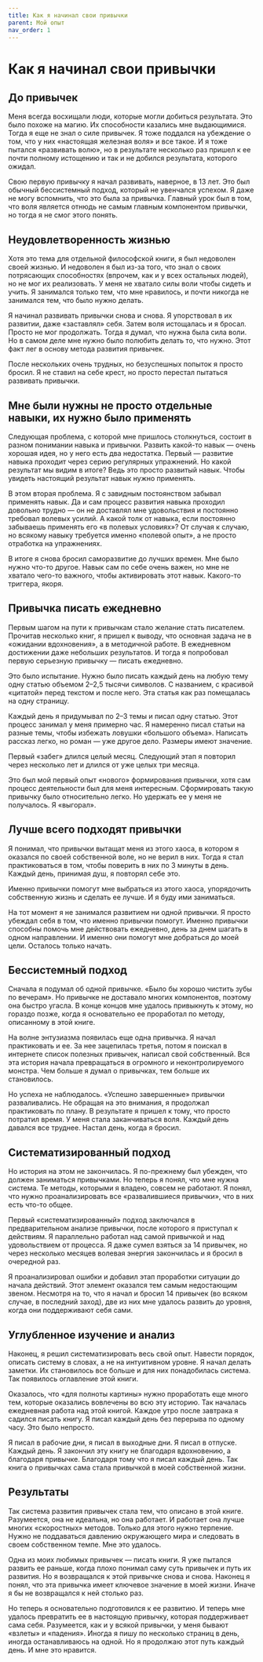 ```yaml
---
title: Как я начинал свои привычки
parent: Мой опыт
nav_order: 1
---
```


# Как я начинал свои привычки

## До привычек

Меня всегда восхищали люди, которые могли добиться результата. Это
было похоже на магию. Их способности казались мне выдающимися. Тогда я
еще не знал о силе привычек. Я тоже поддался на убеждение о том, что у
них «настоящая железная воля» и все такое. И я тоже пытался «развивать
волю», но в результате несколько раз пришел к ее почти полному
истощению и так и не добился результата, которого ожидал.

Свою первую привычку я начал развивать, наверное, в 13 лет. Это был
обычный бессистемный подход, который не увенчался успехом. Я даже не
могу вспомнить, что это была за привычка. Главный урок был в том, что
воля является отнюдь не самым главным компонентом привычки, но тогда я
не смог этого понять.

## Неудовлетворенность жизнью

Хотя это тема для отдельной философской книги, я был недоволен своей
жизнью. И недоволен я был из-за того, что знал о своих потрясающих
способностях (впрочем, как и у всех остальных людей), но не мог их
реализовать. У меня не хватало силы воли чтобы сидеть и учить. Я
занимался только тем, что мне нравилось, и почти никогда не занимался
тем, что было нужно делать.

Я начинал развивать привычки снова и снова. Я упорствовал в их
развитии, даже «заставлял» себя. Затем воля истощалась и я
бросал. Просто не мог продолжать. Тогда я думал, что нужна была сила
воли. Но в самом деле мне нужно было полюбить делать то, что
нужно. Этот факт лег в основу метода развития привычек.

После нескольких очень трудных, но безуспешных попыток я просто
бросил. Я не ставил на себе крест, но просто перестал пытаться
развивать привычки.

## Мне были нужны не просто отдельные навыки, их нужно было применять

Следующая проблема, с которой мне пришлось столкнуться, состоит в
разном понимании навыка и привычки. Развить какой-то навык — очень
хорошая идея, но у него есть два недостатка. Первый — развитие навыка
проходит через серию регулярных упражнений. Но какой результат мы
видим в итоге? Ведь это просто развитый навык. Чтобы увидеть настоящий
результат навык нужно применять.

В этом вторая проблема. Я с завидным постоянством забывал применять
навык. Да и сам процесс развития навыка проходил довольно трудно — он
не доставлял мне удовольствия и постоянно требовал волевых усилий. А
какой толк от навыка, если постоянно забываешь применять его «в
полевых условиях»? От случая к случаю, но всякому навыку требуется
именно «полевой опыт», а не просто отработка на упражнениях.

В итоге я снова бросил саморазвитие до лучших времен. Мне было нужно
что-то другое. Навык сам по себе очень важен, но мне не хватало
чего-то важного, чтобы активировать этот навык. Какого-то триггера,
якоря.

## Привычка писать ежедневно

Первым шагом на пути к привычкам стало желание стать
писателем. Прочитав несколько книг, я пришел к выводу, что основная
задача не в «ожидании вдохновения», а в методичной работе. В
ежедневном достижении даже небольших результатов. И тогда я попробовал
первую серьезную привычку — писать ежедневно.

Это было испытание. Нужно было писать каждый день на любую тему одну
статью объемом 2–2,5 тысячи символов. С названием, с красивой
«цитатой» перед текстом и после него. Эта статья как раз помещалась на
одну страницу.

Каждый день я придумывал по 2–3 темы и писал одну статью. Этот процесс
занимал у меня примерно час. Я намеренно писал статьи на разные темы,
чтобы избежать ловушки «большого объема». Написать рассказ легко, но
роман — уже другое дело. Размеры имеют значение.

Первый «забег» длился целый месяц. Следующий этап я повторил через
несколько лет и длился от уже целых три месяца.

Это был мой первый опыт «нового» формирования привычки, хотя сам
процесс деятельности был для меня интересным. Сформировать такую
привычку было относительно легко. Но удержать ее у меня не
получалось. Я «выгорал».

## Лучше всего подходят привычки

Я понимал, что привычки вытащат меня из этого хаоса, в котором я
оказался по своей собственной воле, но не верил в них. Тогда я стал
практиковаться в том, чтобы поверить в них по 3 минуты в день. Каждый
день, принимая душ, я повторял себе это.

Именно привычки помогут мне выбраться из этого хаоса, упорядочить
собственную жизнь и сделать ее лучше. И я буду ими заниматься.

На тот момент я не занимался развитием ни одной привычки. Я просто
убеждал себя в том, что именно привычки помогут. Именно привычки
способны помочь мне действовать ежедневно, день за днем шагать в одном
направлении. И именно они помогут мне добраться до моей цели. Осталось
только начать.

## Бессистемный подход

Сначала я подумал об одной привычке. «Было бы хорошо чистить зубы по
вечерам». Но привычке не доставало многих компонентов, поэтому она
быстро угасла. В конце концов мне удалось привыкнуть к этому, но
гораздо позже, когда я основательно ее проработал по методу,
описанному в этой книге.

На волне энтузиазма появилась еще одна привычка. Я начал практиковать
и ее. За нее зацепилась третья, потом я поискал в интернете список
полезных привычек, написал свой собственный. Вся эта история начала
превращаться в огромного и неконтролируемого монстра. Чем больше я
думал о привычках, тем больше их становилось.

Но успеха не наблюдалось. «Успешно завершенные» привычки
разваливались. Не обращая на это внимания, я продолжал практиковать по
плану. В результате я пришел к тому, что просто потратил время. У меня
стала заканчиваться воля. Каждый день давался все труднее. Настал
день, когда я бросил.

## Систематизированный подход

Но история на этом не закончилась. Я по-прежнему был убежден, что
должен заниматься привычками. Но теперь я понял, что мне нужна
система. Те методы, которыми я владею, совсем не работают. Я понял,
что нужно проанализировать все «развалившиеся привычки», что в них
есть что-то общее.

Первый «систематизированный» подход заключался в предварительном
анализе привычки, после которого я приступал к действиям. Я
параллельно работал над самой привычкой и над удовольствием от
процесса. Я даже сумел взяться за 14 привычек, но через несколько
месяцев волевая энергия закончилась и я бросил в очередной раз.

Я проанализировал ошибки и добавил этап проработки ситуации до начала
действий. Этот элемент оказался тем самым недостающим звеном. Несмотря
на то, что я начал и бросил 14 привычек (во всяком случае, в последний
заход), две из них мне удалось развить до уровня, когда они
поддерживают себя сами.

## Углубленное изучение и анализ

Наконец, я решил систематизировать весь свой опыт. Навести порядок,
описать систему в словах, а не на интуитивном уровне. Я начал делать
заметки. Их становилось все больше и для них понадобилась система. Так
появилось оглавление этой книги.

Оказалось, что «для полноты картины» нужно проработать еще много тем,
которые оказались вовлечены во всю эту историю. Так началась
ежедневная работа над этой книгой. Каждое утро после завтрака я
садился писать книгу. Я писал каждый день без перерыва по одному
часу. Это было непросто.

Я писал в рабочие дни, я писал в выходные дни. Я писал в
отпуске. Каждый день. Я закончил эту книгу не благодаря вдохновению, а
благодаря привычке. Благодаря тому что я писал каждый день. Так книга
о привычках сама стала привычкой в моей собственной жизни.

## Результаты

Так система развития привычек стала тем, что описано в этой
книге. Разумеется, она не идеальна, но она работает. И работает она
лучше многих «скоростных» методов. Только для этого нужно
терпение. Нужно не поддаваться давлению окружающего мира и следовать в
своем собственном темпе. Мне это удалось.

Одна из моих любимых привычек — писать книги. Я уже пытался развить ее
раньше, когда плохо понимал саму суть привычек и путь их развития. Но
я возвращался к этой привычке снова и снова. Наконец я понял, что эта
привычка имеет ключевое значение в моей жизни. Иначе я бы не
возвращался к ней столько раз.

Но теперь я основательно подготовился к ее развитию. И теперь мне
удалось превратить ее в настоящую привычку, которая поддерживает сама
себя. Разумеется, как и у всякой привычки, у меня бывают «взлеты» и
«падения». Иногда я пишу по несколько страниц в день, иногда
останавливаюсь на одной. Но я продолжаю этот путь каждый день. И мне
это нравится.

